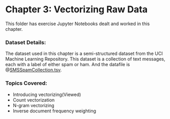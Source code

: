 # Chapter 3: Vectorizing Raw Data

This folder has exercise Jupyter Notebooks dealt and worked in this chapter.

### Dataset Details: 
The dataset used in this chapter is a semi-structured dataset from the UCI Machine Learning Repository. This dataset is a collection of text messages, each with a label of 
either spam or ham. And the datafile is @[SMSSpamCollection.tsv](https://github.com/shreyagopal/NLP-with-Python-for-Machine-Learning-Essential-Training-Assignments/blob/master/3.%20Vectorizing%20Raw%20Data/SMSSpamCollection.tsv).

### Topics Covered:
* Introducing vectorizing(Viewed)
* Count vectorization
* N-gram vectorizing
* Inverse document frequency weighting
